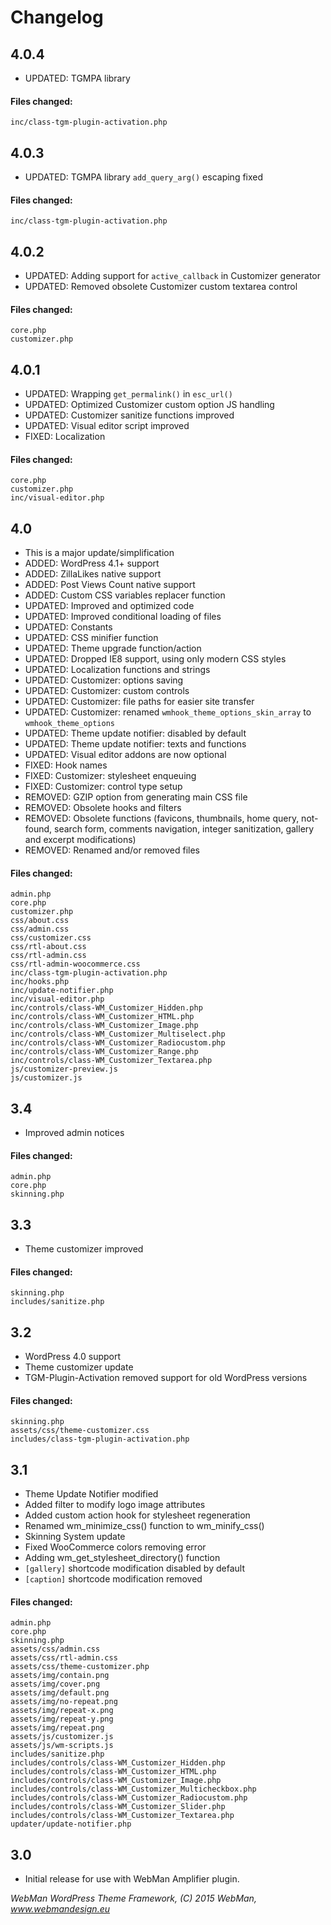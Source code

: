 # Changelog

## 4.0.4

* UPDATED: TGMPA library

#### Files changed:

	inc/class-tgm-plugin-activation.php


## 4.0.3

* UPDATED: TGMPA library `add_query_arg()` escaping fixed

#### Files changed:

	inc/class-tgm-plugin-activation.php


## 4.0.2

* UPDATED: Adding support for `active_callback` in Customizer generator
* UPDATED: Removed obsolete Customizer custom textarea control

#### Files changed:

	core.php
	customizer.php


## 4.0.1

* UPDATED: Wrapping `get_permalink()` in `esc_url()`
* UPDATED: Optimized Customizer custom option JS handling
* UPDATED: Customizer sanitize functions improved
* UPDATED: Visual editor script improved
* FIXED: Localization

#### Files changed:

	core.php
	customizer.php
	inc/visual-editor.php


## 4.0

* This is a major update/simplification
* ADDED: WordPress 4.1+ support
* ADDED: ZillaLikes native support
* ADDED: Post Views Count native support
* ADDED: Custom CSS variables replacer function
* UPDATED: Improved and optimized code
* UPDATED: Improved conditional loading of files
* UPDATED: Constants
* UPDATED: CSS minifier function
* UPDATED: Theme upgrade function/action
* UPDATED: Dropped IE8 support, using only modern CSS styles
* UPDATED: Localization functions and strings
* UPDATED: Customizer: options saving
* UPDATED: Customizer: custom controls
* UPDATED: Customizer: file paths for easier site transfer
* UPDATED: Customizer: renamed `wmhook_theme_options_skin_array` to `wmhook_theme_options`
* UPDATED: Theme update notifier: disabled by default
* UPDATED: Theme update notifier: texts and functions
* UPDATED: Visual editor addons are now optional
* FIXED: Hook names
* FIXED: Customizer: stylesheet enqueuing
* FIXED: Customizer: control type setup
* REMOVED: GZIP option from generating main CSS file
* REMOVED: Obsolete hooks and filters
* REMOVED: Obsolete functions (favicons, thumbnails, home query, not-found, search form, comments navigation, integer sanitization, gallery and excerpt modifications)
* REMOVED: Renamed and/or removed files

#### Files changed:

	admin.php
	core.php
	customizer.php
	css/about.css
	css/admin.css
	css/customizer.css
	css/rtl-about.css
	css/rtl-admin.css
	css/rtl-admin-woocommerce.css
	inc/class-tgm-plugin-activation.php
	inc/hooks.php
	inc/update-notifier.php
	inc/visual-editor.php
	inc/controls/class-WM_Customizer_Hidden.php
	inc/controls/class-WM_Customizer_HTML.php
	inc/controls/class-WM_Customizer_Image.php
	inc/controls/class-WM_Customizer_Multiselect.php
	inc/controls/class-WM_Customizer_Radiocustom.php
	inc/controls/class-WM_Customizer_Range.php
	inc/controls/class-WM_Customizer_Textarea.php
	js/customizer-preview.js
	js/customizer.js


## 3.4

* Improved admin notices

#### Files changed:

	admin.php
	core.php
	skinning.php


## 3.3

* Theme customizer improved

#### Files changed:

	skinning.php
	includes/sanitize.php


## 3.2

* WordPress 4.0 support
* Theme customizer update
* TGM-Plugin-Activation removed support for old WordPress versions

#### Files changed:

	skinning.php
	assets/css/theme-customizer.css
	includes/class-tgm-plugin-activation.php


## 3.1

* Theme Update Notifier modified
* Added filter to modify logo image attributes
* Added custom action hook for stylesheet regeneration
* Renamed wm_minimize_css() function to wm_minify_css()
* Skinning System update
* Fixed WooCommerce colors removing error
* Adding wm_get_stylesheet_directory() function
* `[gallery]` shortcode modification disabled by default
* `[caption]` shortcode modification removed

#### Files changed:

	admin.php
	core.php
	skinning.php
	assets/css/admin.css
	assets/css/rtl-admin.css
	assets/css/theme-customizer.php
	assets/img/contain.png
	assets/img/cover.png
	assets/img/default.png
	assets/img/no-repeat.png
	assets/img/repeat-x.png
	assets/img/repeat-y.png
	assets/img/repeat.png
	assets/js/customizer.js
	assets/js/wm-scripts.js
	includes/sanitize.php
	includes/controls/class-WM_Customizer_Hidden.php
	includes/controls/class-WM_Customizer_HTML.php
	includes/controls/class-WM_Customizer_Image.php
	includes/controls/class-WM_Customizer_Multicheckbox.php
	includes/controls/class-WM_Customizer_Radiocustom.php
	includes/controls/class-WM_Customizer_Slider.php
	includes/controls/class-WM_Customizer_Textarea.php
	updater/update-notifier.php


## 3.0

* Initial release for use with WebMan Amplifier plugin.


*WebMan WordPress Theme Framework, (C) 2015 WebMan, www.webmandesign.eu*